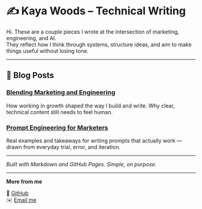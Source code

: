# ✍️ Kaya Woods – Technical Writing

Hi. These are a couple pieces I wrote at the intersection of marketing, engineering, and AI.  
They reflect how I think through systems, structure ideas, and aim to make things useful without losing tone.

---

## 📄 Blog Posts

### [Blending Marketing and Engineering](./blending-marketing-and-engineering.md)  
How working in growth shaped the way I build and write. Why clear, technical content still needs to feel human.

### [Prompt Engineering for Marketers](./prompt-engineering-for-marketers.md)  
Real examples and takeaways for writing prompts that actually work — drawn from everyday trial, error, and iteration.

---

*Built with Markdown and GitHub Pages. Simple, on purpose.*

---

**More from me**  

🔗 [GitHub](https://github.com/kayawoods)  
✉️ [Email me](mailto:kayanevada@gmail.com)  

